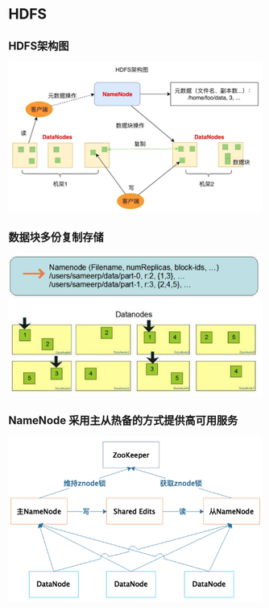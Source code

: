 # HDFS

## HDFS架构图

![HDFS架构图](../doc/images/HDFS架构图.jpg)

## 数据块多份复制存储

![HDFS数据块多份复制存储](../doc/images/HDFS数据块多份复制存储.jpg)

## NameNode 采用主从热备的方式提供高可用服务

![HDFS_NameNode采用主从热备的方式提供高可用服务](../doc/images/HDFS_NameNode采用主从热备的方式提供高可用服务.png)